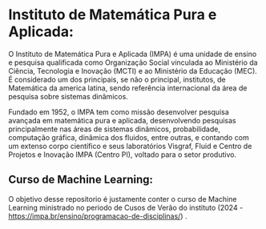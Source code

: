 # Instituto de Matemática Pura e Aplicada:

O Instituto de Matemática Pura e Aplicada (IMPA) é uma unidade de ensino e pesquisa qualificada como Organização Social vinculada ao Ministério da Ciência, Tecnologia e Inovação (MCTI) e ao Ministério da Educação (MEC). É considerado um dos principais, se não o principal, institutos, de Matemática da america latina, sendo referência internacional da área de pesquisa sobre sistemas dinâmicos.

Fundado em 1952, o IMPA tem como missão desenvolver pesquisa avançada em matemática pura e aplicada, desenvolvendo pesquisas principalmente nas áreas de sistemas dinâmicos, probabilidade, computação gráfica, dinâmica dos fluidos, entre outras, e contando com um extenso corpo científico e seus laboratórios Visgraf, Fluid e Centro de Projetos e Inovação IMPA (Centro PI), voltado para o setor produtivo.

## Curso de Machine Learning:

O objetivo desse repositorio é justamente conter o curso de Machine Learning ministrado no periodo de Cusos de Verão do instituto (2024 - https://impa.br/ensino/programacao-de-disciplinas/) .
